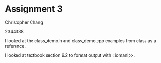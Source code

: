 # Assignment 3
Christopher Chang

2344338

I looked at the class_demo.h and class_demo.cpp examples from class as a
reference.

I looked at textbook section 9.2 to format output with \<iomanip\>.